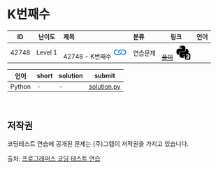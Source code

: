 # K번째수

| ID | 난이도 | 제목 | 분류 | 링크 | 언어 |
| -- | ---- | :-- | :-- | --- | --- |
| 42748 | Level 1 | 42748 - K번째수 [![문제](/assets/link.svg)](https://programmers.co.kr/learn/courses/30/lessons/42748)| 연습문제 | [~~풀이~~](/solutions/K번째수/README.md) [![python3](/assets/python3.svg)](/solutions/K번째수/solution.py) || [![python3](/assets/python3.svg)](solution.py) |

| 언어 | short | solution | submit |
| --- | ----- | -------- | ------ |
| Python | - | - | [solution.py](solution.py) |

<br>

## 저작권

코딩테스트 연습에 공개된 문제는 (주)그렙이 저작권을 가지고 있습니다.

출처: [프로그래머스 코딩 테스트 연습](https://programmers.co.kr/learn/challenges)
